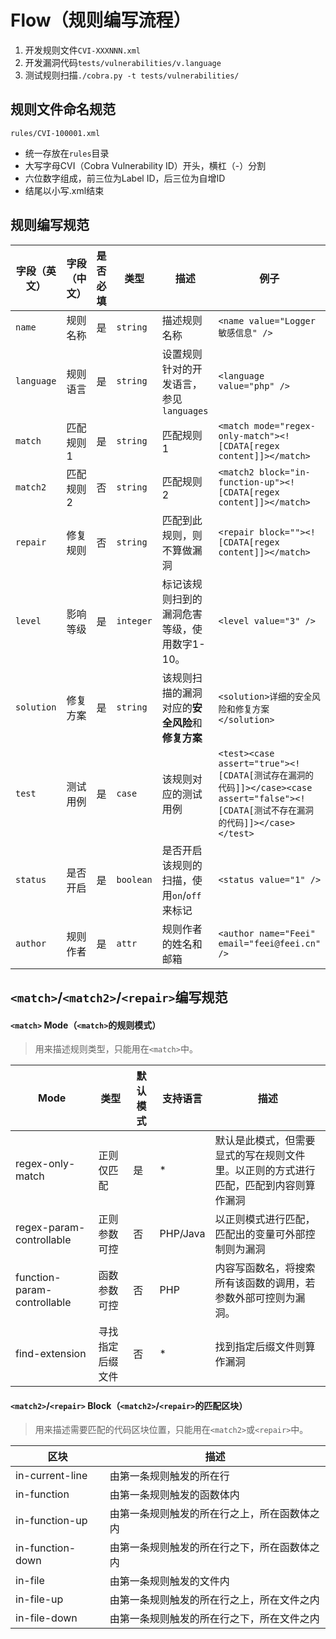 # Flow（规则编写流程）

1. 开发规则文件`CVI-XXXNNN.xml`
2. 开发漏洞代码`tests/vulnerabilities/v.language`
3. 测试规则扫描`./cobra.py -t tests/vulnerabilities/`

## 规则文件命名规范
`rules/CVI-100001.xml`
- 统一存放在`rules`目录
- 大写字母CVI（Cobra Vulnerability ID）开头，横杠（-）分割
- 六位数字组成，前三位为Label ID，后三位为自增ID
- 结尾以小写.xml结束

## 规则编写规范

|字段（英文）|字段（中文）|是否必填|类型|描述|例子|
|---|---|---|---|---|---|
|`name`|规则名称|是|`string`|描述规则名称|`<name value="Logger敏感信息" />`|
|`language`|规则语言|是|`string`|设置规则针对的开发语言，参见`languages`|`<language value="php" />`|
|`match`|匹配规则1|是|`string`|匹配规则1|`<match mode="regex-only-match"><![CDATA[regex content]]></match>`|
|`match2`|匹配规则2|否|`string`|匹配规则2|`<match2 block="in-function-up"><![CDATA[regex content]]></match>`|
|`repair`|修复规则|否|`string`|匹配到此规则，则不算做漏洞|`<repair block=""><![CDATA[regex content]]></match>`|
|`level`|影响等级|是|`integer`|标记该规则扫到的漏洞危害等级，使用数字1-10。|`<level value="3" />`|
|`solution`|修复方案|是|`string`|该规则扫描的漏洞对应的**安全风险**和**修复方案**|`<solution>详细的安全风险和修复方案</solution>`|
|`test`|测试用例|是|`case`|该规则对应的测试用例|`<test><case assert="true"><![CDATA[测试存在漏洞的代码]]></case><case assert="false"><![CDATA[测试不存在漏洞的代码]]></case></test>`|
|`status`|是否开启|是|`boolean`|是否开启该规则的扫描，使用`on`/`off`来标记|`<status value="1" />`|
|`author`|规则作者|是|`attr`|规则作者的姓名和邮箱|`<author name="Feei" email="feei@feei.cn" />`|

## `<match>`/`<match2>`/`<repair>`编写规范

#### `<match>` Mode（`<match>`的规则模式）
> 用来描述规则类型，只能用在`<match>`中。

|Mode|类型|默认模式|支持语言|描述|
|---|---|---|---|---|
|regex-only-match|正则仅匹配|是|*|默认是此模式，但需要显式的写在规则文件里。以正则的方式进行匹配，匹配到内容则算作漏洞|
|regex-param-controllable|正则参数可控|否|PHP/Java|以正则模式进行匹配，匹配出的变量可外部控制则为漏洞|
|function-param-controllable|函数参数可控|否|PHP|内容写函数名，将搜索所有该函数的调用，若参数外部可控则为漏洞。|
|find-extension|寻找指定后缀文件|否|*|找到指定后缀文件则算作漏洞|

#### `<match2>`/`<repair>` Block（`<match2>`/`<repair>`的匹配区块）
> 用来描述需要匹配的代码区块位置，只能用在`<match2>`或`<repair>`中。

|区块|描述|
|---|---|
| in-current-line | 由第一条规则触发的所在行 |
| in-function | 由第一条规则触发的函数体内 |
| in-function-up | 由第一条规则触发的所在行之上，所在函数体之内 |
| in-function-down | 由第一条规则触发的所在行之下，所在函数体之内 |
| in-file | 由第一条规则触发的文件内 |
| in-file-up | 由第一条规则触发的所在行之上，所在文件之内 |
| in-file-down | 由第一条规则触发的所在行之下，所在文件之内 |